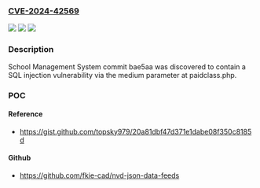 ### [CVE-2024-42569](https://cve.mitre.org/cgi-bin/cvename.cgi?name=CVE-2024-42569)
![](https://img.shields.io/static/v1?label=Product&message=n%2Fa&color=blue)
![](https://img.shields.io/static/v1?label=Version&message=n%2Fa&color=blue)
![](https://img.shields.io/static/v1?label=Vulnerability&message=n%2Fa&color=brighgreen)

### Description

School Management System commit bae5aa was discovered to contain a SQL injection vulnerability via the medium parameter at paidclass.php.

### POC

#### Reference
- https://gist.github.com/topsky979/20a81dbf47d371e1dabe08f350c8185d

#### Github
- https://github.com/fkie-cad/nvd-json-data-feeds

